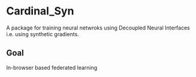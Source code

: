 # Cardinal_Syn

A package for training neural netwroks using Decoupled Neural Interfaces i.e. using synthetic gradients.

## Goal 

In-browser based federated learning
